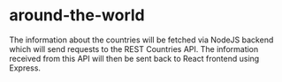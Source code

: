 # around-the-world
The information about the countries will be fetched via NodeJS backend which will send requests to the REST Countries API. The information received from this API will then be sent back to React frontend using Express.
